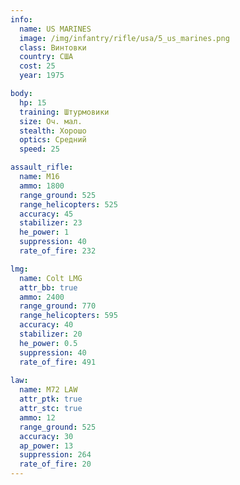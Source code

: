 ```yaml
---
info:
  name: US MARINES
  image: /img/infantry/rifle/usa/5_us_marines.png
  class: Винтовки
  country: США
  cost: 25
  year: 1975

body:
  hp: 15
  training: Штурмовики
  size: Оч. мал.
  stealth: Хорошо
  optics: Средний
  speed: 25

assault_rifle:
  name: M16
  ammo: 1800
  range_ground: 525
  range_helicopters: 525
  accuracy: 45
  stabilizer: 23
  he_power: 1
  suppression: 40
  rate_of_fire: 232

lmg:
  name: Colt LMG
  attr_bb: true
  ammo: 2400
  range_ground: 770
  range_helicopters: 595
  accuracy: 40
  stabilizer: 20
  he_power: 0.5
  suppression: 40
  rate_of_fire: 491
  
law:
  name: M72 LAW
  attr_ptk: true
  attr_stc: true
  ammo: 12
  range_ground: 525
  accuracy: 30
  ap_power: 13
  suppression: 264
  rate_of_fire: 20
---
```

